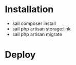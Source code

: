 # Installation
- sail composer install
- sail php artisan storage:link
- sail php artisan migrate

# Deploy
